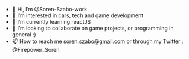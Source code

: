 - 👋 Hi, I’m @Soren-Szabo-work
- 👀 I’m interested in cars, tech and game development 
- 🌱 I’m currently learning reactJS
- 💞️ I’m looking to collaborate on game projects, or programming in general :)
- 📫 How to reach me soren.szabo@gmail.com or through my Twitter : @Firepower_Soren 

<!---
Soren-Szabo-work/Soren-Szabo-work is a ✨ special ✨ repository because its `README.md` (this file) appears on your GitHub profile.
You can click the Preview link to take a look at your changes.
--->
